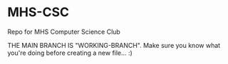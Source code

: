 # MHS-CSC
Repo for MHS Computer Science Club

THE MAIN BRANCH IS "WORKING-BRANCH". Make sure you know what you're doing before creating a new file... :)
